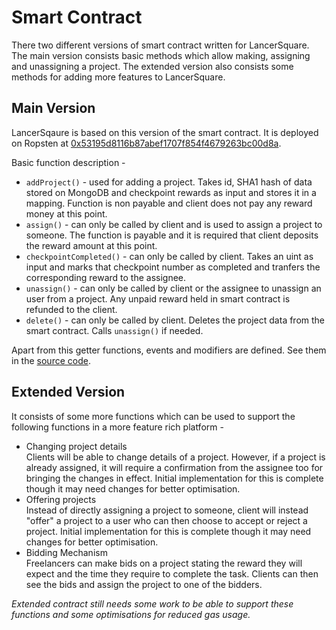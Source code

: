 # Smart Contract

There two different versions of smart contract written for LancerSquare. The main version consists basic methods which allow making, assigning and unassigning a project. The extended version also consists some methods for adding more features to LancerSquare.

## Main Version
LancerSqaure is based on this version of the smart contract. It is deployed on Ropsten at [0x53195d8116b87abef1707f854f4679263bc00d8a](https://ropsten.etherscan.io/address/0x53195d8116b87abef1707f854f4679263bc00d8a#code).

Basic function description -
* ```addProject()``` - used for adding a project. Takes id, SHA1 hash of data stored on MongoDB and checkpoint rewards as input and stores it in a mapping. Function is non payable and client does not pay any reward money at this point.
* ```assign()``` - can only be called by client and is used to assign a project to someone. The function is payable and it is required that client deposits the reward amount at this point.
* ```checkpointCompleted()``` - can only be called by client. Takes an uint as input and marks that checkpoint number as completed and tranfers the corresponding reward to the assignee.
* ```unassign()``` - can only be called by client or the assignee to unassign an user from a project. Any unpaid reward held in smart contract is refunded to the client.
* ```delete()``` - can only be called by client. Deletes the project data from the smart contract. Calls ```unassign()``` if needed.

Apart from this getter functions, events and modifiers are defined. See them in the [source code](https://github.com/rohitagarwal0910/LancerSquare/blob/master/Smart%20Contract/LancerSqaure_simple.sol).

## Extended Version
It consists of some more functions which can be used to support the following functions in a more feature rich platform -
* Changing project details\
Clients will be able to change details of a project. However, if a project is already assigned, it will require a confirmation from the assignee too for bringing the changes in effect. Initial implementation for this is complete though it may need changes for better optimisation.
* Offering projects\
Instead of directly assigning a project to someone, client will instead "offer" a project to a user who can then choose to accept or reject a project. Initial implementation for this is complete though it may need changes for better optimisation.
* Bidding Mechanism\
Freelancers can make bids on a project stating the reward they will expect and the time they require to complete the task. Clients can then see the bids and assign the project to one of the bidders.

*Extended contract still needs some work to be able to support these functions and some optimisations for reduced gas usage.*
